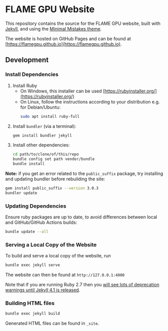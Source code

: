 # FLAME GPU Website

This repository contains the source for the FLAME GPU website, built with [Jekyll](https://jekyllrb.com/), and using the [Minimal Mistakes theme](https://github.com/mmistakes/minimal-mistakes).

The website is hosted on GitHub Pages and can be found at [https://flamegpu.github.io](https://flamegpu.github.io).

## Development

### Install Dependencies

1. Install Ruby
    * On Windows, this installer can be used [https://rubyinstaller.org/](https://rubyinstaller.org/)
    * On Linux, follow the instructions according to your distribution e.g. for Debian/Ubuntu:
        ```sh
        sudo apt install ruby-full
        ```
2. Install `bundler` (via a terminal):
   ```sh
   gem install bundler jekyll
   ```
3. Install other dependencies:
    ```sh
    cd path/to/clone/of/this/repo
    bundle config set path vendor/bundle
    bundle install
    ```

**Note:** if you get an error related to the `public_suffix` package, try installing and updating bundler before rebuilding the site:

```sh
gem install public_suffix --version 3.0.3
bundler update
```

### Updating Dependencies

Ensure ruby packages are up to date, to avoid differences between local and GitHub/GitHub Actions builds:

```sh
bundle update --all
```

### Serving a Local Copy of the Website

To build and serve a local copy of the website, run

```sh
bundle exec jekyll serve
```

The website can then be found at `http://127.0.0.1:4000`

Note that if you are running Ruby 2.7 then you [will see lots of deprecation warnings until Jekyll 4.1 is released](https://github.com/jekyll/jekyll/pull/7948#issuecomment-584132037).

### Building HTML files

```sh
bundle exec jekyll build
```

Generated HTML files can be found in `_site`.
